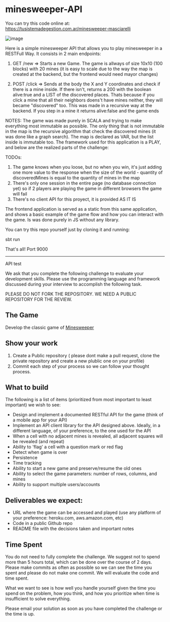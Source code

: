 # minesweeper-API

You can try this code online at: https://tusistemadegestion.com.ar/minesweeper-masciarelli

![image](https://user-images.githubusercontent.com/39955979/78183744-cdeee000-743e-11ea-89ee-f1130f73603b.png)

Here is a simple minesweeper API that allows you to play minesweeper in a RESTFull Way.
It consists in 2 main endpoints:
1) GET /new => Starts a new Game. The game is allways of size 10x10 (100 blocks) with 20 mines (it is easy to scale due to the way the map is created at the backend, but the frontend would need mayor changes)

2) POST /click => Sends at the body the X and Y coordinates and check if there is a mine inside. If there isn't, returns a 200 with the boolean alive:true and a LIST of the discovered places. Thats because if you click a mine that all their neighbors doens't have mines neither, they will became "discovered" too. This was made in a recursive way at the backend. If you step in a mine it returns alive:false and the game ends

NOTES: The game was made purely in SCALA and trying to make everything most immutable as possible. The only thing that is not immutable in the map is the recursive algorithm that check the discovered mines (it was done like a graph search).
The map is declared as VAR, but the list inside is immutable too.
The framework used for this application is a PLAY, and below are the realized parts of the challenge:

TODOs: 
1) The game knows when you loose, but no when you win, it's just adding one more value to the response when the size of the world - quantity of discoveredMines is equal to the quantity of mines in the map
2) There's only one session in the entire page (no database connection yet) so if 2 players are playing the game in different browsers the game will fail
3) There's no client API for this proyect, it is provided AS IT IS

The frontend application is served as a static from this same application, and shows a basic example of the game flow and how you can interact with the game. Is was done purely in JS without any library.

You can try this repo yourself just by cloning it and running:

sbt run

That's all! Port 9000

---------------------------------------------

API test

We ask that you complete the following challenge to evaluate your development skills. Please use the programming language and framework discussed during your interview to accomplish the following task.

PLEASE DO NOT FORK THE REPOSITORY. WE NEED A PUBLIC REPOSITORY FOR THE REVIEW. 

## The Game
Develop the classic game of [Minesweeper](https://en.wikipedia.org/wiki/Minesweeper_(video_game))

## Show your work

1.  Create a Public repository ( please dont make a pull request, clone the private repository and create a new plublic one on your profile)
2.  Commit each step of your process so we can follow your thought process.

## What to build
The following is a list of items (prioritized from most important to least important) we wish to see:
* Design and implement  a documented RESTful API for the game (think of a mobile app for your API)
* Implement an API client library for the API designed above. Ideally, in a different language, of your preference, to the one used for the API
* When a cell with no adjacent mines is revealed, all adjacent squares will be revealed (and repeat)
* Ability to 'flag' a cell with a question mark or red flag
* Detect when game is over
* Persistence
* Time tracking
* Ability to start a new game and preserve/resume the old ones
* Ability to select the game parameters: number of rows, columns, and mines
* Ability to support multiple users/accounts
 
## Deliverables we expect:
* URL where the game can be accessed and played (use any platform of your preference: heroku.com, aws.amazon.com, etc)
* Code in a public Github repo
* README file with the decisions taken and important notes

## Time Spent
You do not need to fully complete the challenge. We suggest not to spend more than 5 hours total, which can be done over the course of 2 days.  Please make commits as often as possible so we can see the time you spent and please do not make one commit.  We will evaluate the code and time spent.
 
What we want to see is how well you handle yourself given the time you spend on the problem, how you think, and how you prioritize when time is insufficient to solve everything.

Please email your solution as soon as you have completed the challenge or the time is up.

